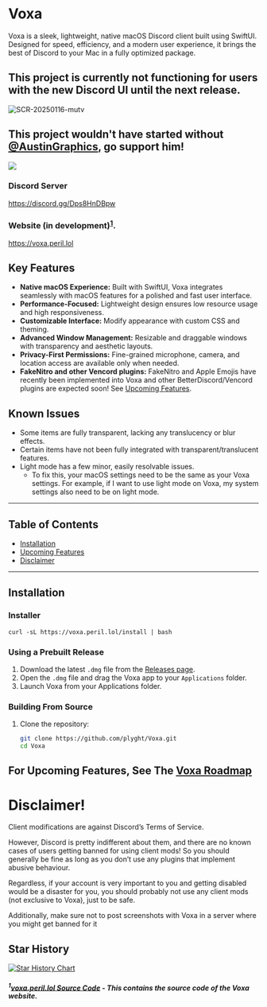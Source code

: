 # Voxa

Voxa is a sleek, lightweight, native macOS Discord client built using SwiftUI. Designed for speed, efficiency, and a modern user experience, it brings the best of Discord to your Mac in a fully optimized package.

## This project is currently not functioning for users with the new Discord UI until the next release.

![SCR-20250116-mutv](https://github.com/user-attachments/assets/68c662e9-368b-4e9d-9d8a-ffde4e1b6c06)

## This project wouldn't have started without [@AustinGraphics](https://github.com/AustinGraphics), go support him!

![](https://img.shields.io/github/downloads/plyght/voxa/total?style=social&logoColor=000000)

### Discord Server

https://discord.gg/Dps8HnDBpw

### Website (in development)<sup><a href="#1source-code-repository---this-contains-the-source-code-and-related-documentation-for-the-project">1</a></sup>.

https://voxa.peril.lol

## Key Features

- **Native macOS Experience:** Built with SwiftUI, Voxa integrates seamlessly with macOS features for a polished and fast user interface.
- **Performance-Focused:** Lightweight design ensures low resource usage and high responsiveness.
- **Customizable Interface:** Modify appearance with custom CSS and theming.
- **Advanced Window Management:** Resizable and draggable windows with transparency and aesthetic layouts.
- **Privacy-First Permissions:** Fine-grained microphone, camera, and location access are available only when needed.
- **FakeNitro and other Vencord plugins:** FakeNitro and Apple Emojis have recently been implemented into Voxa and other BetterDiscord/Vencord plugins are expected soon! See [Upcoming Features](#upcoming-features).

## Known Issues

- Some items are fully transparent, lacking any translucency or blur effects.
- Certain items have not been fully integrated with transparent/translucent features.
- Light mode has a few minor, easily resolvable issues.
  - To fix this, your macOS settings need to be the same as your Voxa settings. For example, if I want to use light mode on Voxa, my system settings also need to be on light mode.

---

## Table of Contents

- [Installation](#installation)
- [Upcoming Features](#upcoming-features)
- [Disclaimer](#disclaimer!)

---

## Installation

### Installer
```shell
curl -sL https://voxa.peril.lol/install | bash
```

### Using a Prebuilt Release

1. Download the latest `.dmg` file from the [Releases page](https://github.com/plyght/voxa/releases).
2. Open the `.dmg` file and drag the Voxa app to your `Applications` folder.
3. Launch Voxa from your Applications folder.

### Building From Source

1. Clone the repository:
    ```bash
    git clone https://github.com/plyght/Voxa.git
    cd Voxa
    ```

## For Upcoming Features, See The [Voxa Roadmap](https://github.com/users/plyght/projects/3)

# Disclaimer!
Client modifications are against Discord’s Terms of Service.

However, Discord is pretty indifferent about them, and there are no known cases of users getting banned for using client mods! So you should generally be fine as long as you don’t use any plugins that implement abusive behaviour. 

Regardless, if your account is very important to you and getting disabled would be a disaster for you, you should probably not use any client mods (not exclusive to Voxa), just to be safe.

Additionally, make sure not to post screenshots with Voxa in a server where you might get banned for it



## Star History

<a href="https://star-history.com/#voxa-org/voxa&Timeline">
 <picture>
   <source media="(prefers-color-scheme: dark)" srcset="https://api.star-history.com/svg?repos=voxa-org/voxa&type=Timeline&theme=dark" />
   <source media="(prefers-color-scheme: light)" srcset="https://api.star-history.com/svg?repos=voxa-org/voxa&type=Timeline" />
   <img alt="Star History Chart" src="https://api.star-history.com/svg?repos=voxa-org/voxa&type=Timeline" />
 </picture>
</a>

##### <sup>1</sup>[voxa.peril.lol Source Code](https://github.com/plyght/voxa.peril.lol) - This contains the source code of the Voxa website.
